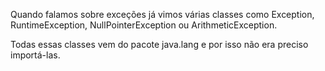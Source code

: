 Quando falamos sobre exceções já vimos várias classes como Exception, RuntimeException, NullPointerException ou ArithmeticException.

Todas essas classes vem do pacote java.lang e por isso não era preciso importá-las.